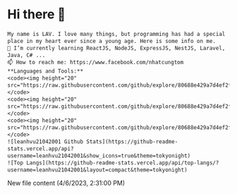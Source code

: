 # Hi there 👋
    My name is LAV. I love many things, but programming has had a special place in my heart ever since a young age. Here is some info on me.
    🌱 I’m currently learning ReactJS, NodeJS, ExpressJS, NestJS, Laravel, Java, C# ...
    📫 How to reach me: https://www.facebook.com/nhatcungtom
    **Languages and Tools:**
    <code><img height="20" src="https://raw.githubusercontent.com/github/explore/80688e429a7d4ef2fca1e82350fe8e3517d3494d/topics/javascript/javascript.png"></code>
    <code><img height="20" src="https://raw.githubusercontent.com/github/explore/80688e429a7d4ef2fca1e82350fe8e3517d3494d/topics/react/react.png"></code>
    <code><img height="20" src="https://raw.githubusercontent.com/github/explore/80688e429a7d4ef2fca1e82350fe8e3517d3494d/topics/nodejs/nodejs.png"></code>
    ![leanhvu21042001 Github Stats](https://github-readme-stats.vercel.app/api?username=leanhvu21042001&show_icons=true&theme=tokyonight)
    ![Top Langs](https://github-readme-stats.vercel.app/api/top-langs/?username=leanhvu21042001&layout=compact&theme=tokyonight)
    
 New file content (4/6/2023, 2:31:00 PM)